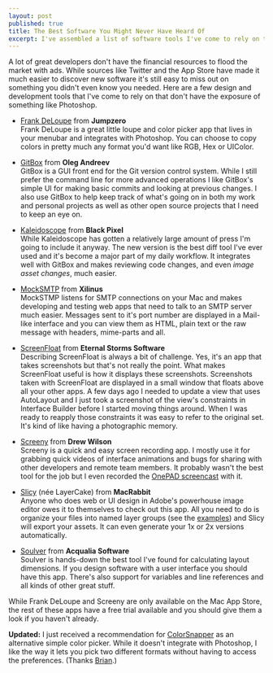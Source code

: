```yaml
---
layout: post
published: true
title: The Best Software You Might Never Have Heard Of
excerpt: I've assembled a list of software tools I've come to rely on that might not be on your radar. 
---
```


A lot of great developers don't have the financial resources to flood the market with ads. While sources like Twitter and the App Store have made it much easier to discover new software it's still easy to miss out on something you didn't even know you needed. Here are a few design and development tools that I've come to rely on that don't have the exposure of something like Photoshop.

* [Frank DeLoupe][FrankDeLoupe] from __Jumpzero__  
Frank DeLoupe is a great little loupe and color picker app that lives in your menubar and integrates with Photoshop. You can choose to copy colors in pretty much any format you'd want like RGB, Hex or UIColor.

* [GitBox][GitBox] from __Oleg Andreev__  
GitBox is a GUI front end for the Git version control system. While I still prefer the command line for more advanced operations I like GitBox's simple UI for making basic commits and looking at previous changes. I also use GitBox to help keep track of what's going on in both my work and personal projects as well as other open source projects that I need to keep an eye on.

* [Kaleidoscope][Kaleidoscope] from __Black Pixel__  
While Kaleidoscope has gotten a relatively large amount of press I'm going to include it anyway. The new version is the best diff tool I've ever used and it's become a major part of my daily workflow. It integrates well with GitBox and makes reviewing code changes, and even _image asset changes_, much easier.

* [MockSMTP][MockSMTP] from __Xilinus__  
MockSTMP listens for SMTP connections on your Mac and makes developing and testing web apps that need to talk to an SMTP server much easier. Messages sent to it's port number are displayed in a Mail-like interface and you can view them as HTML, plain text or the raw message with headers, mime-parts and all.

* [ScreenFloat][ScreenFloat] from __Eternal Storms Software__  
Describing ScreenFloat is always a bit of challenge. Yes, it's an app that takes screenshots but that's not really the point. What makes ScreenFloat useful is how it displays these screenshots. Screenshots taken with ScreenFloat are displayed in a small window that floats above all your other apps. A few days ago I needed to update a view that uses AutoLayout and I just took a screenshot of the view's constraints in Interface Builder before I started moving things around. When I was ready to reapply those constraints it was easy to refer to the original set. It's kind of like having a photographic memory.

* [Screeny][Screeny] from __Drew Wilson__  
Screeny is a quick and easy screen recording app. I mostly use it for grabbing quick videos of interface animations and bugs for sharing with other developers and remote team members. It probably wasn't the best tool for the job but I even recorded the [OnePAD screencast][OnePADScreencast] with it.

* [Slicy][Slicy] (née LayerCake) from __MacRabbit__  
Anyone who does web or UI design in Adobe's powerhouse image editor owes it to themselves to check out this app. All you need to do is organize your files into named layer groups (see the [examples][SlicyExamples]) and Slicy will export your assets. It can even generate your 1x or 2x versions automatically.

* [Soulver][Soulver] from __Acqualia Software__  
Soulver is hands-down the best tool I've found for calculating layout dimensions. If you design software with a user interface you should have this app. There's also support for variables and line references and all kinds of other great stuff.

While Frank DeLoupe and Screeny are only available on the Mac App Store, the rest of these apps have a free trial available and you should give them a look if you haven't already.

__Updated:__ I just received a recommendation for [ColorSnapper][ColorSnapper] as an alternative simple color picker. While it doesn't integrate with Photoshop, I like the way it lets you pick two different formats without having to access the preferences. (Thanks [Brian](http://twitter.com/bricooke).)

[FrankDeLoupe]: http://jumpzero.com/frank/
[GitBox]: http://gitboxapp.com/
[Kaleidoscope]: http://www.kaleidoscopeapp.com/
[MockSMTP]: http://mocksmtpapp.com/
[OnePADScreencast]: http://adevelopingstory.com/blog/2012/07/lights-camera-onepad.html
[ScreenFloat]: http://www.screenfloatapp.com/
[Screeny]: http://www.screenyapp.com/
[SlicyExamples]: http://macrabbit.com/slicy/help/
[Slicy]: http://macrabbit.com/slicy/
[Soulver]: http://www.acqualia.com/soulver/
[ColorSnapper]: http://colorsnapper.com/